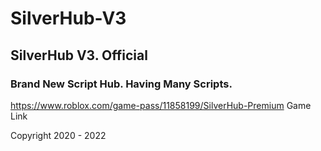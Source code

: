 # SilverHub-V3
## SilverHub V3. Official


### Brand New Script Hub. Having Many Scripts.


https://www.roblox.com/game-pass/11858199/SilverHub-Premium Game Link




















Copyright 2020 - 2022
